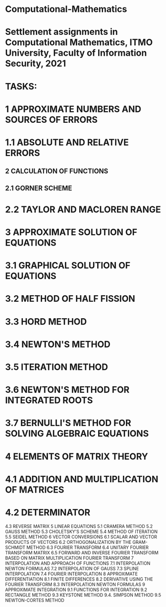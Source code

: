 # Computational-Mathematics
# Settlement assignments in Computational Mathematics, ITMO University, Faculty of Information Security, 2021
# TASKS:
# 1 APPROXIMATE NUMBERS AND SOURCES OF ERRORS 
# 1.1 ABSOLUTE AND RELATIVE ERRORS 
## 2 CALCULATION OF FUNCTIONS 
## 2.1 GORNER SCHEME
# 2.2 TAYLOR AND MACLOREN RANGE 
# 3 APPROXIMATE SOLUTION OF EQUATIONS 
# 3.1 GRAPHICAL SOLUTION OF EQUATIONS 
# 3.2 METHOD OF HALF FISSION 
# 3.3 HORD METHOD 
# 3.4 NEWTON'S METHOD
# 3.5 ITERATION METHOD 
# 3.6 NEWTON'S METHOD FOR INTEGRATED ROOTS 
# 3.7 BERNULLI'S METHOD FOR SOLVING ALGEBRAIC EQUATIONS 
# 4 ELEMENTS OF MATRIX THEORY
# 4.1 ADDITION AND MULTIPLICATION OF MATRICES 
# 4.2 DETERMINATOR 
4.3 REVERSE MATRIX 
5 LINEAR EQUATIONS 
5.1 CRAMERA METHOD
5.2 GAUSS METHOD 
5.3 CHOLETSKY'S SCHEME
5.4 METHOD OF ITERATION 
5.5 SEIDEL METHOD 
6 VECTOR CONVERSIONS 
6.1 SCALAR AND VECTOR PRODUCTS OF VECTORS 
6.2 ORTHOGONALIZATION BY THE GRAM-SCHMIDT METHOD 
6.3 FOURIER TRANSFORM 
6.4 UNITARY FOURIER TRANSFORM MATRIX 
6.5 FORWARD AND INVERSE FOURIER TRANSFORM BASED ON MATRIX MULTIPLICATION FOURIER TRANSFORM 
7 INTERPOLATION AND APPROACH OF FUNCTIONS 
7.1 INTERPOLATION NEWTON FORMULAS 
7.2 INTERPOLATION OF GAUSS 
7.3 SPLINE INTERPOLATION 
7.4 FOURIER INTERPOLATION 
8 APPROXIMATE DIFFERENTIATION 
8.1 FINITE DIFFERENCES
8.2 DERIVATIVE USING THE FOURIER TRANSFORM 
8.3 INTERPOLATION NEWTON FORMULAS 
9 APPROXIMATE INTEGRATION 
9.1 FUNCTIONS FOR INTEGRATION 
9.2 RECTANGLE METHOD
9.3 KEYSTONE METHOD 
9.4. SIMPSON METHOD 
9.5 NEWTON-CORTES METHOD 
